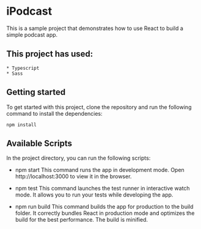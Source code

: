 # iPodcast
This is a sample project that demonstrates how to use React to build a simple podcast app.

## This project has used:
    * Typescript
    * Sass

## Getting started
To get started with this project, clone the repository and run the following command to install the dependencies:

```
npm install
```
##  Available Scripts
In the project directory, you can run the following scripts:

 * npm start
This command runs the app in development mode. Open http://localhost:3000 to view it in the browser.

 * npm test
This command launches the test runner in interactive watch mode. It allows you to run your tests while developing the app.

 * npm run build
This command builds the app for production to the build folder. It correctly bundles React in production mode and optimizes the build for the best performance. The build is minified.
